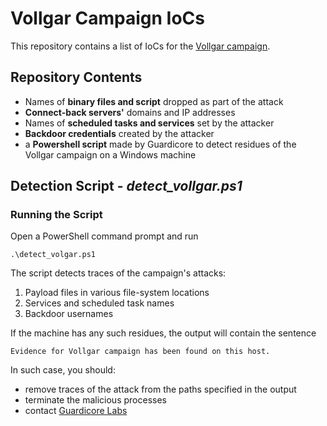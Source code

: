 # Vollgar Campaign IoCs

This repository contains a list of IoCs for the [Vollgar campaign](https://www.guardicore.com/2020/03/the-vollgar-campaign-ms-sql-servers-under-attack/).

## Repository Contents
* Names of **binary files and script** dropped as part of the attack
* **Connect-back servers'** domains and IP addresses
* Names of **scheduled tasks and services** set by the attacker
* **Backdoor credentials** created by the attacker
* a **Powershell script** made by Guardicore to detect residues of the Vollgar campaign on a Windows machine

## Detection Script - *detect_vollgar.ps1*
### Running the Script
Open a PowerShell command prompt and run
```
.\detect_volgar.ps1
```
The script detects traces of the campaign's attacks:
1. Payload files in various file-system locations
2. Services and scheduled task names
3. Backdoor usernames

If the machine has any such residues, the output will contain the sentence 
```
Evidence for Vollgar campaign has been found on this host.
```
In such case, you should:
* remove traces of the attack from the paths specified in the output
* terminate the malicious processes
* contact [Guardicore Labs](mailto:labs@guardicore.com)
